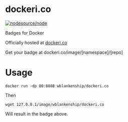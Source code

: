 dockeri.co
==========

[![nodesource/node](http://dockeri.co/image/wblankenship/dockeri.co)](https://registry.hub.docker.com/u/wblankenship/dockeri.co/)

Badges for Docker

Officially hosted at [dockeri.co](http://dockeri.co)

Get your badge at dockeri.co/image/[namespace]/[repo]

Usage
===

`docker run -dp 80:8888 wblankenship/dockeri.co`

Then

`wget 127.0.0.1/image/wblankenship/dockeri.co`

Will result in the badge above.
